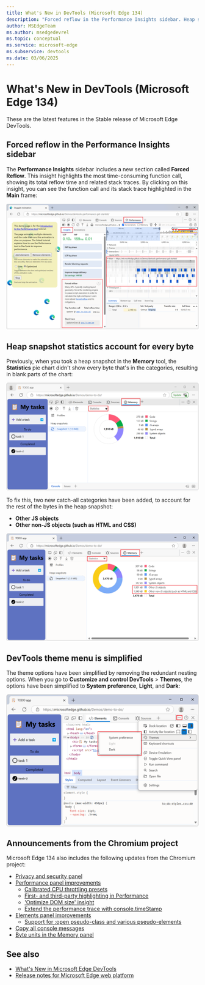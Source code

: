 ```yaml
---
title: What's New in DevTools (Microsoft Edge 134)
description: "Forced reflow in the Performance Insights sidebar. Heap snapshot statistics account for every byte. DevTools theme menu is simplified. And more."
author: MSEdgeTeam
ms.author: msedgedevrel
ms.topic: conceptual
ms.service: microsoft-edge
ms.subservice: devtools
ms.date: 03/06/2025
---
```

# What's New in DevTools (Microsoft Edge 134)

These are the latest features in the Stable release of Microsoft Edge DevTools.


<!-- ====================================================================== -->
## Forced reflow in the Performance Insights sidebar

<!-- Subtitle: View the top function call and its total reflow time in your performance trace. -->

The **Performance Insights** sidebar includes a new section called **Forced Reflow**.  This insight highlights the most time-consuming function call, showing its total reflow time and related stack traces.  By clicking on this insight, you can see the function call and its stack trace highlighted in the **Main** frame:

![Forced reflow insight in the sidebar](./devtools-134-images/forced-reflow.png)


<!-- ====================================================================== -->
## Heap snapshot statistics account for every byte  

<!-- Subtitle: View a memory allocation pie chart of your heap snapshot under Statistics-->

Previously, when you took a heap snapshot in the **Memory** tool, the **Statistics** pie chart didn't show every byte that's in the categories, resulting in blank parts of the chart:

![Heap snapshot statistic view before](./devtools-134-images/heap-snapshot-statistics-before.png)

To fix this, two new catch-all categories have been added, to account for the rest of the bytes in the heap snapshot:
* **Other JS objects**
* **Other non-JS objects (such as HTML and CSS)**

![Heap snapshot statistic view after](./devtools-134-images/heap-snapshot-statistics-after.png)


<!-- ====================================================================== -->
## DevTools theme menu is simplified 

<!-- Subtitle: Change DevTools theme by clicking Customize and control DevTools > Themes. Choose from Light or Dark. -->

The theme options have been simplified by removing the redundant nesting options.  When you go to **Customize and control DevTools** > **Themes**, the options have been simplified to **System preference**, **Light**, and **Dark**:

![DevTools theme options](./devtools-134-images/theme-options.png)


<!-- ====================================================================== -->
## Announcements from the Chromium project
<!-- https://developer.chrome.com/blog/new-in-devtools-134 -->

Microsoft Edge 134 also includes the following updates from the Chromium project:

* [Privacy and security panel](https://developer.chrome.com/blog/new-in-devtools-134#privacy-and-security)
* [Performance panel improvements](https://developer.chrome.com/blog/new-in-devtools-134#perf)
   * [Calibrated CPU throttling presets](https://developer.chrome.com/blog/new-in-devtools-134#calibrated-cpu-throttling)
   * [First- and third-party highlighting in Performance](https://developer.chrome.com/blog/new-in-devtools-134#perf-third-party)
   * ['Optimize DOM size' insight](https://developer.chrome.com/blog/new-in-devtools-134#dom-size)
   * [Extend the performance trace with console.timeStamp](https://developer.chrome.com/blog/new-in-devtools-134#console-timestamp)
* [Elements panel improvements](https://developer.chrome.com/blog/new-in-devtools-134#elements)
   * [Support for :open pseudo-class and various pseudo-elements](https://developer.chrome.com/blog/new-in-devtools-134#pseudo)
* [Copy all console messages](https://developer.chrome.com/blog/new-in-devtools-134#copy-console)
* [Byte units in the Memory panel](https://developer.chrome.com/blog/new-in-devtools-134#byte-units)


<!-- ====================================================================== -->
## See also

* [What's New in Microsoft Edge DevTools](../../whats-new.md)
* [Release notes for Microsoft Edge web platform](../../../../web-platform/release-notes/index.md)
